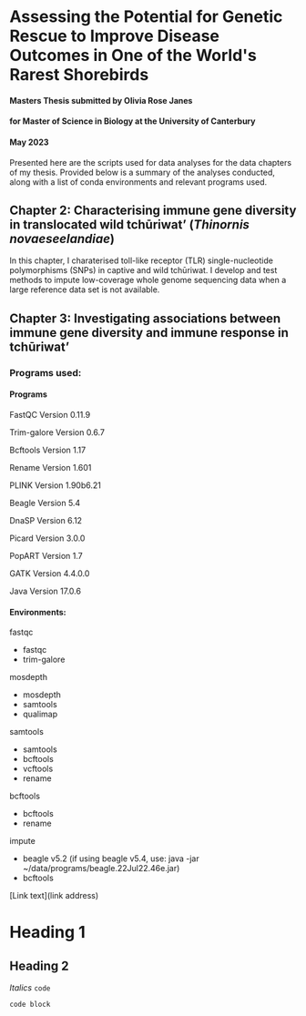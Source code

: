 # Assessing the Potential for Genetic Rescue to Improve Disease Outcomes in One of the World's Rarest Shorebirds
#### Masters Thesis submitted by Olivia Rose Janes
#### for Master of Science in Biology at the University of Canterbury
#### May 2023


Presented here are the scripts used for data analyses for the data chapters of my thesis. 
Provided below is a summary of the analyses conducted, along with a list of conda environments and relevant programs used.


## Chapter 2: Characterising immune gene diversity in translocated wild tchūriwat’ (*Thinornis novaeseelandiae*)
In this chapter, I charaterised toll-like receptor (TLR) single-nucleotide polymorphisms (SNPs) in captive and wild tchūriwat. I develop and test methods to impute low-coverage whole genome sequencing data when a large reference data set is not available.


## Chapter 3: Investigating associations between immune gene diversity and immune response in tchūriwat’



### Programs used:
#### Programs
FastQC 
    Version 0.11.9

Trim-galore 
    Version 0.6.7 

Bcftools 
    Version 1.17

Rename 
    Version 1.601

PLINK 
    Version 1.90b6.21

Beagle
    Version 5.4

DnaSP 
    Version 6.12

Picard 
    Version 3.0.0

PopART 
    Version 1.7

GATK 
    Version 4.4.0.0

Java 
    Version 17.0.6




#### Environments: 
fastqc
- fastqc
- trim-galore

mosdepth
- mosdepth
- samtools
- qualimap

samtools
- samtools
- bcftools
- vcftools
- rename

bcftools
- bcftools
- rename

impute
- beagle v5.2 (if using beagle v5.4, use: java -jar ~/data/programs/beagle.22Jul22.46e.jar)
- bcftools


[Link text](link address)

# Heading 1
## Heading 2
*Italics*
`code`
```
code block
```
